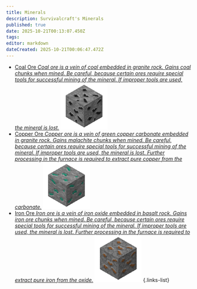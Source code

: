 ```yaml
---
title: Minerals
description: Survivalcraft's Minerals
published: true
date: 2025-10-21T00:13:07.450Z
tags: 
editor: markdown
dateCreated: 2025-10-21T00:06:47.472Z
---
```


- [Coal Ore *Coal ore is a vein of coal embedded in granite rock. Gains coal chunks when mined. Be careful, because certain ores require special tools for successful mining of the mineral. If improper tools are used, the mineral is lost.*](/Recipaedia/Minerals/Coal_Ore) ![](/media/blocks-24/Coal_Ore-0.png)
- [Copper Ore *Copper ore is a vein of green copper carbonate embedded in granite rock. Gains malachite chunks when mined. Be careful, because certain ores require special tools for successful mining of the mineral. If improper tools are used, the mineral is lost. Further processing in the furnace is required to extract pure copper from the carbonate.*](/Recipaedia/Minerals/Copper_Ore) ![](/media/blocks-24/Copper_Ore-0.png)
- [Iron Ore *Iron ore is a vein of iron oxide embedded in basalt rock. Gains iron ore chunks when mined. Be careful, because certain ores require special tools for successful mining of the mineral. If improper tools are used, the mineral is lost. Further processing in the furnace is required to extract pure iron from the oxide.*](/Recipaedia/Minerals/Iron_Ore) ![](/media/blocks-24/Iron_Ore-0.png)
{.links-list}